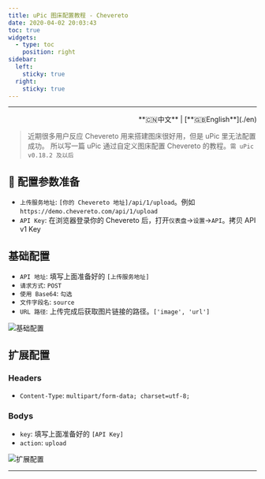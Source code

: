 ```yaml
---
title: uPic 图床配置教程 - Chevereto
date: 2020-04-02 20:03:43
toc: true
widgets:
  - type: toc
    position: right
sidebar:
  left:
    sticky: true
  right:
    sticky: true
---
```


<hr><!-- i18n --><div align="right">**🇨🇳中文** | [**🇬🇧English**](./en)</div><!-- i18n -->

> 近期很多用户反应 Chevereto 用来搭建图床很好用，但是 uPic 里无法配置成功。
> 所以写一篇 uPic 通过自定义图床配置 Chevereto 的教程。`需 uPic v0.18.2 及以后`

## 📝 配置参数准备

- `上传服务地址`: `[你的 Chevereto 地址]/api/1/upload`。例如 `https://demo.chevereto.com/api/1/upload`
- `API Key`: 在浏览器登录你的 Chevereto 后，打开`仪表盘`->`设置`->`API`。拷贝 API v1 Key

## 基础配置

- `API 地址`: 填写上面准备好的 `[上传服务地址]`
- `请求方式`:  `POST`
- `使用 Base64`:  `勾选`
- `文件字段名`: `source`
- `URL 路径`: 上传完成后获取图片链接的路径。`['image', 'url']`


![基础配置](https://qiniu.svend.cc/tutorials/chevereto_host.jpg)

## 扩展配置

### Headers
- `Content-Type`: `multipart/form-data; charset=utf-8;`

### Bodys
- `key`: 填写上面准备好的 `[API Key]`
- `action`: `upload`

![扩展配置](https://qiniu.svend.cc/tutorials/chevereto_host_extension.jpg)

<hr>
